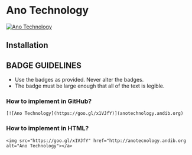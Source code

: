# Ano Technology
[![Ano Technology](https://andibde.github.io/anotechnology/ano-technology.png)](https://github.com/andibde/anotechnology/)

## Installation

## BADGE GUIDELINES
* Use the badges as provided. Never alter the badges.
* The badge must be large enough that all of the text is legible.


### How to implement in GitHub?
```
[![Ano Technology](https://goo.gl/x1VJfY)](anotechnology.andib.org)
```

### How to implement in HTML?
```
<img src="https://goo.gl/x1VJfY" href="http://anotecnology.andib.org alt="Ano Technology"></a>
```
